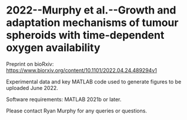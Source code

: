 # 2022--Murphy et al.--Growth and adaptation mechanisms of tumour spheroids with time-dependent oxygen availability

Preprint on bioRxiv: https://www.biorxiv.org/content/10.1101/2022.04.24.489294v1

Experimental data and key MATLAB code used to generate figures to be uploaded June 2022.

Software requirements: MATLAB 2021b or later.

Please contact Ryan Murphy for any queries or questions.
